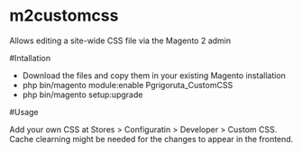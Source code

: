 # m2customcss
Allows editing a site-wide CSS file via the Magento 2 admin

#Intallation

- Download the files and copy them in your existing Magento installation
- php bin/magento module:enable Pgrigoruta_CustomCSS
- php bin/magento setup:upgrade

#Usage

Add your own CSS at Stores > Configuratin > Developer > Custom CSS. Cache clearning might be needed for the changes to appear in the frontend.

